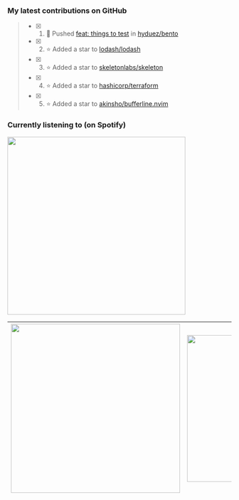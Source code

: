 ### My latest contributions on GitHub
<!--START_SECTION:activity-->
> - [x] 1. 📌 Pushed [feat: things to test](https://github.com/hyduez/bento/commit/a259badc8024c4f256c2a304e9cf88df9daca0ce) in [hyduez/bento](https://github.com/hyduez/bento)
> - [x] 2. ⭐ Added a star to [lodash/lodash](https://github.com/lodash/lodash)
> - [x] 3. ⭐ Added a star to [skeletonlabs/skeleton](https://github.com/skeletonlabs/skeleton)
> - [x] 4. ⭐ Added a star to [hashicorp/terraform](https://github.com/hashicorp/terraform)
> - [x] 5. ⭐ Added a star to [akinsho/bufferline.nvim](https://github.com/akinsho/bufferline.nvim)
<!--END_SECTION:activity-->

### Currently listening to (on Spotify)
<img src="https://spotify-hyduez.vercel.app/api/spotify" width="400em">

| <img src="https://github-readme-stats.vercel.app/api?username=hyduez&show_icons=true&hide_border=true&&count_private=true&include_all_commits=true&theme=transparent" width="380em" /> | <img src="https://github-readme-stats.vercel.app/api/top-langs/?username=hyduez&layout=compact&hide_border=true&theme=transparent" width="330em" /> |
| -------------------- | -------------------- |
